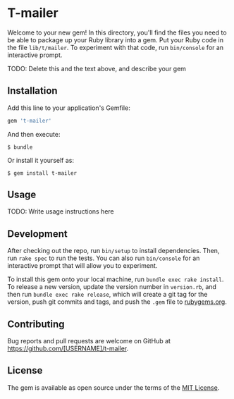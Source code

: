 # T-mailer

Welcome to your new gem! In this directory, you'll find the files you need to be able to package up your Ruby library into a gem. Put your Ruby code in the file `lib/t/mailer`. To experiment with that code, run `bin/console` for an interactive prompt.

TODO: Delete this and the text above, and describe your gem

## Installation

Add this line to your application's Gemfile:

```ruby
gem 't-mailer'
```

And then execute:

    $ bundle

Or install it yourself as:

    $ gem install t-mailer

## Usage

TODO: Write usage instructions here

## Development

After checking out the repo, run `bin/setup` to install dependencies. Then, run `rake spec` to run the tests. You can also run `bin/console` for an interactive prompt that will allow you to experiment.

To install this gem onto your local machine, run `bundle exec rake install`. To release a new version, update the version number in `version.rb`, and then run `bundle exec rake release`, which will create a git tag for the version, push git commits and tags, and push the `.gem` file to [rubygems.org](https://rubygems.org).

## Contributing

Bug reports and pull requests are welcome on GitHub at https://github.com/[USERNAME]/t-mailer.

## License

The gem is available as open source under the terms of the [MIT License](https://opensource.org/licenses/MIT).
